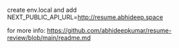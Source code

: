create env.local and add
NEXT_PUBLIC_API_URL=http://resume.abhideep.space

for more info: https://github.com/abhideepkumar/resume-review/blob/main/readme.md